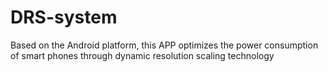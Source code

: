 # DRS-system
 Based on the Android platform, this APP optimizes the power consumption of smart phones through dynamic resolution scaling technology
